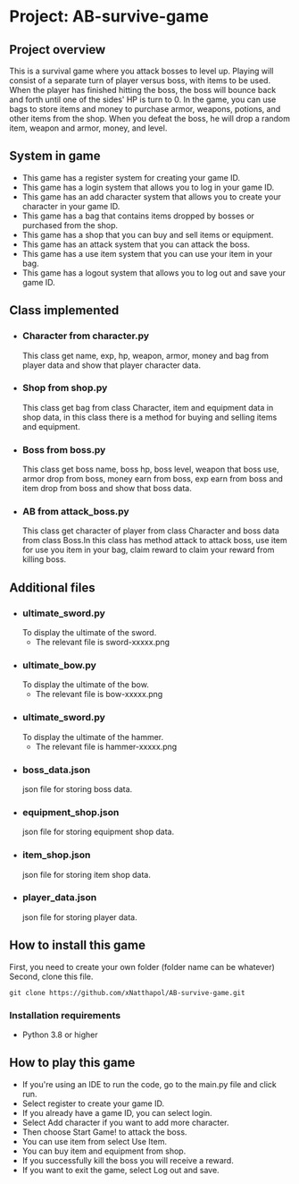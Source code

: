 # Project: AB-survive-game

## Project overview

This is a survival game where you attack bosses to level up. Playing will consist of a separate turn of player versus boss, with items to be used. When the player has finished hitting the boss, the boss will bounce back and forth until one of the sides' HP is turn to 0. In the game, you can use bags to store items and money to purchase armor, weapons, potions, and other items from the shop. When you defeat the boss, he will drop a random item, weapon and armor, money, and level.

## System in game

- This game has a register system for creating your game ID.
- This game has a login system that allows you to log in your game ID.
- This game has an add character system that allows you to create your character in your game ID.
- This game has a bag that contains items dropped by bosses or purchased from the shop.
- This game has a shop that you can buy and sell items or equipment.
- This game has an attack system that you can attack the boss.
- This game has a use item system that you can use your item in your bag.
- This game has a logout system that allows you to log out and save your game ID.

## Class implemented

- ### Character from character.py
    This class get name, exp, hp, weapon, armor, money and bag from player data and show that player character data.
- ### Shop from shop.py
    This class get bag from class Character, item and equipment data in shop data, in this class there is a method for buying and selling items and equipment.
- ### Boss from boss.py
    This class get boss name, boss hp, boss level, weapon that boss use, armor drop from boss, money earn from boss, exp earn from boss and item drop from boss and show that boss data.
- ### AB from attack_boss.py
    This class get character of player from class Character and boss data from class Boss.In this class has method attack to attack boss, use item for use you item in your bag, claim reward to claim your reward from killing boss.

## Additional files

- ### ultimate_sword.py
    To display the ultimate of the sword.
    - The relevant file is sword-xxxxx.png
- ### ultimate_bow.py
    To display the ultimate of the bow.
    - The relevant file is bow-xxxxx.png
- ### ultimate_sword.py
    To display the ultimate of the hammer.
    - The relevant file is hammer-xxxxx.png
- ### boss_data.json
    json file for storing boss data.
- ### equipment_shop.json
    json file for storing equipment shop data.
- ### item_shop.json
    json file for storing item shop data.
- ### player_data.json
    json file for storing player data.

## How to install this game

First, you need to create your own folder (folder name can be whatever)
Second, clone this file.

``git clone https://github.com/xNatthapol/AB-survive-game.git``

### Installation requirements

- Python 3.8 or higher

## How to play this game

- If you're using an IDE to run the code, go to the main.py file and click run.
- Select register to create your game ID.
- If you already have a game ID, you can select login.
- Select Add character if you want to add more character.
- Then choose Start Game! to attack the boss.
- You can use item from select Use Item.
- You can buy item and equipment from shop.
- If you successfully kill the boss you will receive a reward.
- If you want to exit the game, select Log out and save.
